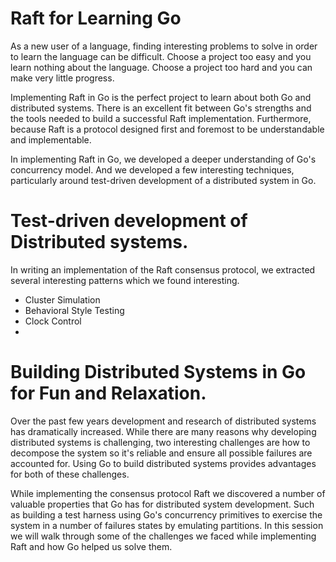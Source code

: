 Raft for Learning Go
====
As a new user of a language, finding interesting problems to solve in order to
learn the language can be difficult. Choose a project too easy and you learn
nothing about the language. Choose a project too hard and you can make very
little progress.

Implementing Raft in Go is the perfect project to learn about both Go and
distributed systems. There is an excellent fit between Go's strengths and the
tools needed to build a successful Raft implementation. Furthermore, because
Raft is a protocol designed first and foremost to be understandable and
implementable.

In implementing Raft in Go, we developed a deeper understanding of Go's
concurrency model. And we developed a few
interesting techniques, particularly around test-driven development of a
distributed system in Go.


Test-driven development of Distributed systems.
====
In writing an implementation of the Raft consensus protocol, we extracted
several interesting patterns which we found interesting.

* Cluster Simulation
* Behavioral Style Testing
* Clock Control
* 

Building Distributed Systems in Go for Fun and Relaxation.
====

Over the past few years development and research of distributed systems has
dramatically increased. While there are many reasons why developing distributed
systems is challenging, two interesting challenges are how to decompose the system
so it's reliable and ensure all possible failures are accounted for. Using Go
to build distributed systems provides advantages for both of these challenges.

While implementing the consensus protocol Raft we discovered a number of valuable
properties that Go has for distributed system development. Such as building a
test harness using Go's concurrency primitives to exercise the system in a number
of failures states by emulating partitions. In this session we will walk through
some of the challenges we faced while implementing Raft and how Go helped us
solve them.
